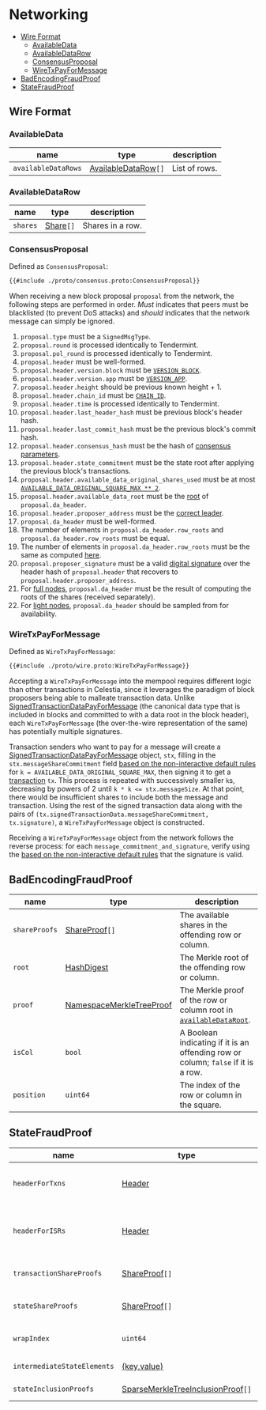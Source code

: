 # Networking

- [Wire Format](#wire-format)
  - [AvailableData](#availabledata)
  - [AvailableDataRow](#availabledatarow)
  - [ConsensusProposal](#consensusproposal)
  - [WireTxPayForMessage](#wiretxpayformessage)
- [BadEncodingFraudProof](#badencodingfraudproof)
- [StateFraudProof](#statefraudproof)

## Wire Format

### AvailableData

| name                | type                                      | description   |
|---------------------|-------------------------------------------|---------------|
| `availableDataRows` | [AvailableDataRow](#availabledatarow)`[]` | List of rows. |

### AvailableDataRow

| name     | type                                    | description      |
|----------|-----------------------------------------|------------------|
| `shares` | [Share](./data_structures.md#share)`[]` | Shares in a row. |

### ConsensusProposal

Defined as `ConsensusProposal`:

```protobuf
{{#include ./proto/consensus.proto:ConsensusProposal}}
```

When receiving a new block proposal `proposal` from the network, the following steps are performed in order. _Must_ indicates that peers must be blacklisted (to prevent DoS attacks) and _should_ indicates that the network message can simply be ignored.

1. `proposal.type` must be a `SignedMsgType`.
1. `proposal.round` is processed identically to Tendermint.
1. `proposal.pol_round` is processed identically to Tendermint.
1. `proposal.header` must be well-formed.
1. `proposal.header.version.block` must be [`VERSION_BLOCK`](./consensus.md#constants).
1. `proposal.header.version.app` must be [`VERSION_APP`](./consensus.md#constants).
1. `proposal.header.height` should be previous known height + 1.
1. `proposal.header.chain_id` must be [`CHAIN_ID`](./consensus.md#constants).
1. `proposal.header.time` is processed identically to Tendermint.
1. `proposal.header.last_header_hash` must be previous block's header hash.
1. `proposal.header.last_commit_hash` must be the previous block's commit hash.
1. `proposal.header.consensus_hash` must be the hash of [consensus parameters](./data_structures.md#header).
1. `proposal.header.state_commitment` must be the state root after applying the previous block's transactions.
1. `proposal.header.available_data_original_shares_used` must be at most [`AVAILABLE_DATA_ORIGINAL_SQUARE_MAX ** 2`](./consensus.md#constants).
1. `proposal.header.available_data_root` must be the [root](./data_structures.md#availabledataheader) of `proposal.da_header`.
1. `proposal.header.proposer_address` must be the [correct leader](./consensus.md#leader-selection).
1. `proposal.da_header` must be well-formed.
1. The number of elements in `proposal.da_header.row_roots` and `proposal.da_header.row_roots` must be equal.
1. The number of elements in `proposal.da_header.row_roots` must be the same as computed [here](./data_structures.md#header).
1. `proposal.proposer_signature` must be a valid [digital signature](./data_structures.md#public-key-cryptography) over the header hash of `proposal.header` that recovers to `proposal.header.proposer_address`.
1. For [full nodes](./node_types.md#node-type-definitions), `proposal.da_header` must be the result of computing the roots of the shares (received separately).
1. For [light nodes](./node_types.md#node-type-definitions), `proposal.da_header` should be sampled from for availability.

### WireTxPayForMessage

Defined as `WireTxPayForMessage`:

```protobuf
{{#include ./proto/wire.proto:WireTxPayForMessage}}
```

Accepting a `WireTxPayForMessage` into the mempool requires different logic than other transactions in Celestia, since it leverages the paradigm of block proposers being able to malleate transaction data. Unlike [SignedTransactionDataPayForMessage](./data_structures.md#signedtransactiondatapayformessage) (the canonical data type that is included in blocks and committed to with a data root in the block header), each `WireTxPayForMessage` (the over-the-wire representation of the same) has potentially multiple signatures.

Transaction senders who want to pay for a message will create a [SignedTransactionDataPayForMessage](./data_structures.md#signedtransactiondatapayformessage) object, `stx`, filling in the `stx.messageShareCommitment` field [based on the non-interactive default rules](../rationale/message_block_layout.md#non-interactive-default-rules) for `k = AVAILABLE_DATA_ORIGINAL_SQUARE_MAX`, then signing it to get a [transaction](./data_structures.md#transaction) `tx`. This process is repeated with successively smaller `k`s, decreasing by powers of 2 until `k * k <= stx.messageSize`. At that point, there would be insufficient shares to include both the message and transaction. Using the rest of the signed transaction data along with the pairs of `(tx.signedTransactionData.messageShareCommitment, tx.signature)`, a `WireTxPayForMessage` object is constructed.

Receiving a `WireTxPayForMessage` object from the network follows the reverse process: for each `message_commitment_and_signature`, verify using the [based on the non-interactive default rules](../rationale/message_block_layout.md#non-interactive-default-rules) that the signature is valid.

## BadEncodingFraudProof

| name          | type                                                  | description                                                                       |
|---------------|-------------------------------------------------------|-----------------------------------------------------------------------------------|
| `shareProofs` | [ShareProof](./data_structures.md#shareproof)`[]`     | The available shares in the offending row or column.                              |
| `root`        | [HashDigest](./data_structures.md#hashdigest)         | The Merkle root of the offending row or column.                                   |
| `proof`       | [NamespaceMerkleTreeProof](./data_structures.md#namespacemerkletreeproof) | The Merkle proof of the row or column root in [`availableDataRoot`](./data_structures.md#header).|
| `isCol`       | `bool`                                                | A Boolean indicating if it is an offending row or column; `false` if it is a row. |
| `position`    | `uint64`                                              | The index of the row or column in the square.                                     |


## StateFraudProof

| name                       | type                                                                 | description                                           |
|----------------------------|----------------------------------------------------------------------|-------------------------------------------------------|
| `headerForTxns`            | [Header](./data_structures.md#header)                                | Header containing `availableDataRoot`(./data_structures.md#header) of type [HashDigest](./data_structures.md#hashdigest) committing to transaction data.|
| `headerForISRs`            | [Header](./data_structures.md#header)                                | Header containing `availableDataRoot`(./data_structures.md#header) of type [HashDigest](./data_structures.md#hashdigest) committing to intermediate state root data. `lastHeaderHash` within `headerForISRs` equals the hash of `headerForTxns`.|
| `transactionShareProofs`   | [ShareProof](./data_structures.md#shareproof)`[]`                    | ShareProof contains both the [Share](./data_structures.md#share) and [NamespaceMerkleTreeInclusionProof](./data_structures.md#namespacemerkletreeinclusionproof) for the Share. `isCol` of type `bool` is set to `false`.|
| `stateShareProofs`         | [ShareProof](./data_structures.md#shareproof)`[]`                    | ShareProof contains both the [Share](./data_structures.md#share) and [NamespaceMerkleTreeInclusionProof](./data_structures.md#namespacemerkletreeinclusionproof) for the Share. `isCol` of type `bool` is set to `false`.|
| `wrapIndex`                | `uint64`                                                             | Index for connecting the [WrappedIntermediateStateRoot](./data_structures.md#wrappedintermediatestateroot) and [WrappedTransaction](./data_structures.md#wrappedtransaction) after shares are parsed.|
| `intermediateStateElements`| [(key,value)](./data_structures.md#state)                            | Keys are of type `byte[32]` and values are byte arrays.|
| `stateInclusionProofs`     | [SparseMerkleTreeInclusionProof](./data_structures.md#sparsemerkletreeinclusionproof)`[]`| SparseMerkleTree inclusion proofs for the state elements.|
